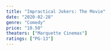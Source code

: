```yaml
---
title: "Impractical Jokers: The Movie"
date: "2020-02-28"
genre: "Comedy"
price: "10.50"
theaters: ["Marquette Cinemas"]
ratings: ["PG-13"]
---
```

